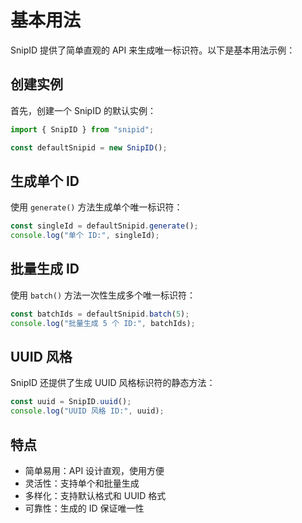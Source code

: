 # 基本用法

SnipID 提供了简单直观的 API 来生成唯一标识符。以下是基本用法示例：

## 创建实例

首先，创建一个 SnipID 的默认实例：

```typescript
import { SnipID } from "snipid";

const defaultSnipid = new SnipID();
```

## 生成单个 ID

使用 `generate()` 方法生成单个唯一标识符：

```typescript
const singleId = defaultSnipid.generate();
console.log("单个 ID:", singleId);
```

## 批量生成 ID

使用 `batch()` 方法一次性生成多个唯一标识符：

```typescript
const batchIds = defaultSnipid.batch(5);
console.log("批量生成 5 个 ID:", batchIds);
```

## UUID 风格

SnipID 还提供了生成 UUID 风格标识符的静态方法：

```typescript
const uuid = SnipID.uuid();
console.log("UUID 风格 ID:", uuid);
```

## 特点

- 简单易用：API 设计直观，使用方便
- 灵活性：支持单个和批量生成
- 多样化：支持默认格式和 UUID 格式
- 可靠性：生成的 ID 保证唯一性
